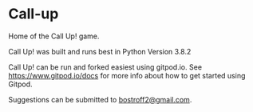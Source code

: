 # Call-up
Home of the Call Up! game. 

Call Up! was built and runs best in Python Version 3.8.2

Call Up! can be run and forked easiest using gitpod.io. See https://www.gitpod.io/docs for more info about how to get started using Gitpod.

Suggestions can be submitted to bostroff2@gmail.com. 